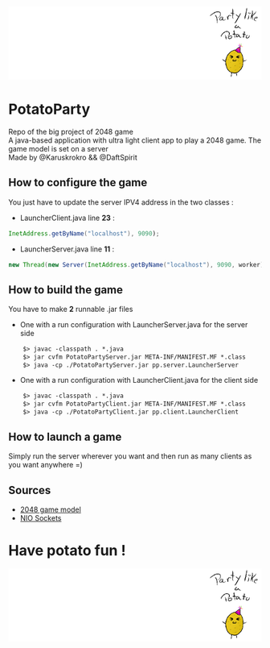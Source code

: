 ![potato](PotatoParty/res/potato.gif)
# PotatoParty
Repo of the big project of 2048 game <br/>
A java-based application with ultra light client app to play a 2048 game. The game model is set on a server <br/>
Made by @Karuskrokro && @DaftSpirit

## How to configure the game

You just have to update the server IPV4 address in the two classes :
* LauncherClient.java
    line **23** :
```java
InetAddress.getByName("localhost"), 9090);
```
* LauncherServer.java
    line **11** :
```java
new Thread(new Server(InetAddress.getByName("localhost"), 9090, worker)).start();
```

## How to build the game

You have to make **2** runnable .jar files 
* One with a run configuration with LauncherServer.java for the server side
```
    $> javac -classpath . *.java
    $> jar cvfm PotatoPartyServer.jar META-INF/MANIFEST.MF *.class
    $> java -cp ./PotatoPartyServer.jar pp.server.LauncherServer  
```
* One with a run configuration with LauncherClient.java for the client side
```
    $> javac -classpath . *.java
    $> jar cvfm PotatoPartyClient.jar META-INF/MANIFEST.MF *.class
    $> java -cp ./PotatoPartyClient.jar pp.client.LauncherClient  
```
 
## How to launch a game

Simply run the server wherever you want and then run as many clients as you want anywhere =)

## Sources

* [2048 game model](http://java-articles.info/articles/?p=516)
* [NIO Sockets](http://rox-xmlrpc.sourceforge.net/niotut/)

# Have potato fun !

![potato](PotatoParty/res/potato.gif)

